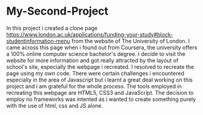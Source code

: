 # My-Second-Project
In this project i created a clone page https://www.london.ac.uk/applications/funding-your-study#block-studentinformation-menu from the website of The University of London.
I came across this page when i found out from Coursera, the university offers a 100% online computer science bachelor's degree.
I decide to visit the website for more information and got really attracted by the layout of school's site, especially the webpage i recreated.
I resolved to recreate the page using my own code.
There were certain challenges i encountered especially in the area of Javascript but i learnt a great deal working on this project and i am grateful for the whole process.
The tools employed in recreating this webpage are HTML5, CSS3 and JavaScript.
The decision to employ no frameworks was intented as i wanted to create something purely with the use of html, css and JS alone.
